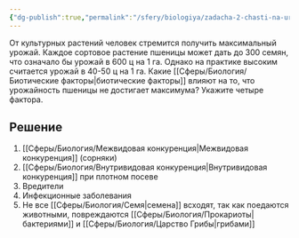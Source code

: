 ```yaml
---
{"dg-publish":true,"permalink":"/sfery/biologiya/zadacha-2-chasti-na-urozhaj-psheniczy/","tags":["Экология"]}
---
```


От культурных растений человек стремится получить максимальный урожай. Каждое сортовое растение пшеницы может дать до 300 семян, что означало бы урожай в 600 ц на 1 га. Однако на практике высоким считается урожай в 40-50 ц на 1 га. Какие [[Сферы/Биология/Биотические факторы\|биотические факторы]] влияют на то, что урожайность пшеницы не достигает максимума? Укажите четыре фактора.
## Решение 
1. [[Сферы/Биология/Межвидовая конкуренция\|Межвидовая конкуренция]] (сорняки)
2. [[Сферы/Биология/Внутривидовая конкуренция\|Внутривидовая конкуренция]] при плотном посеве 
3. Вредители 
4. Инфекционные заболевания 
5. Не все [[Сферы/Биология/Семя\|семена]] всходят, так как поедаются животными, повреждаются [[Сферы/Биология/Прокариоты\|бактериями]] и [[Сферы/Биология/Царство Грибы\|грибами]] 
